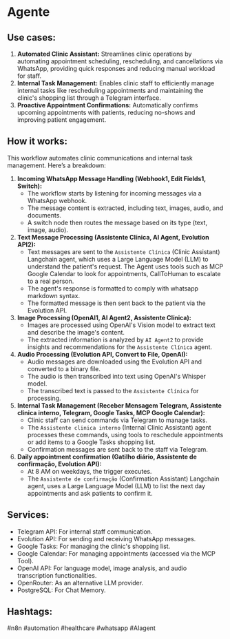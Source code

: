 # Agente

## Use cases:

1.  **Automated Clinic Assistant:** Streamlines clinic operations by automating appointment scheduling, rescheduling, and cancellations via WhatsApp, providing quick responses and reducing manual workload for staff.
2.  **Internal Task Management:** Enables clinic staff to efficiently manage internal tasks like rescheduling appointments and maintaining the clinic's shopping list through a Telegram interface.
3.  **Proactive Appointment Confirmations:** Automatically confirms upcoming appointments with patients, reducing no-shows and improving patient engagement.

## How it works:

This workflow automates clinic communications and internal task management. Here’s a breakdown:

1.  **Incoming WhatsApp Message Handling (Webhook1, Edit Fields1, Switch):**
    *   The workflow starts by listening for incoming messages via a WhatsApp webhook.
    *   The message content is extracted, including text, images, audio, and documents.
    *   A switch node then routes the message based on its type (text, image, audio).
2.  **Text Message Processing (Assistente Clínica, AI Agent, Evolution API2):**
    *   Text messages are sent to the `Assistente Clínica` (Clinic Assistant) Langchain agent, which uses a Large Language Model (LLM) to understand the patient's request.  The Agent uses tools such as MCP Google Calendar to look for appointments, CallToHuman to escalate to a real person.
    *   The agent's response is formatted to comply with whatsapp markdown syntax.
    *   The formatted message is then sent back to the patient via the Evolution API.
3.  **Image Processing (OpenAI1, AI Agent2, Assistente Clínica):**
    *   Images are processed using OpenAI's Vision model to extract text and describe the image's content.
    *   The extracted information is analyzed by `AI Agent2` to provide insights and recommendations for the `Assistente Clínica` agent.
4.  **Audio Processing (Evolution API, Convert to File, OpenAI):**
    *   Audio messages are downloaded using the Evolution API and converted to a binary file.
    *   The audio is then transcribed into text using OpenAI's Whisper model.
    *   The transcribed text is passed to the `Assistente Clínica` for processing.
5.  **Internal Task Management (Receber Mensagem Telegram, Assistente clinica interno, Telegram, Google Tasks, MCP Google Calendar):**
    *   Clinic staff can send commands via Telegram to manage tasks.
    *   The `Assistente clinica interno` (Internal Clinic Assistant) agent processes these commands, using tools to reschedule appointments or add items to a Google Tasks shopping list.
    *   Confirmation messages are sent back to the staff via Telegram.
6. **Daily appointment confirmation (Gatilho diário, Assistente de confirmação, Evolution API):**
    * At 8 AM on weekdays, the trigger executes.
    * The `Assistente de confirmação` (Confirmation Assistant) Langchain agent, uses a Large Language Model (LLM) to list the next day appointments and ask patients to confirm it.

## Services:

*   Telegram API: For internal staff communication.
*   Evolution API: For sending and receiving WhatsApp messages.
*   Google Tasks: For managing the clinic's shopping list.
*   Google Calendar: For managing appointments (accessed via the MCP Tool).
*   OpenAI API: For language model, image analysis, and audio transcription functionalities.
*   OpenRouter: As an alternative LLM provider.
*   PostgreSQL: For Chat Memory.

## Hashtags:

#n8n #automation #healthcare #whatsapp #AIagent
